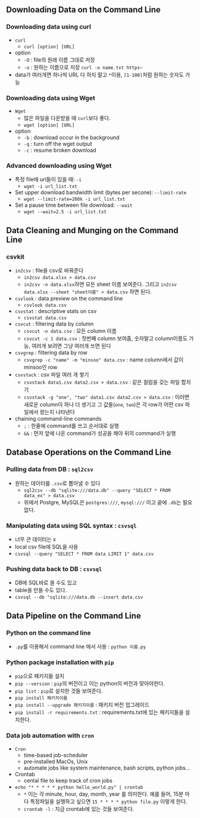 ## Downloading Data on the Command Line
### Downloading data using curl
- `curl`
  - `curl [option] [URL]`
- option
  - `-O` : file의 원래 이름 그대로 저장
  - `-o` : 원하는 이름으로 저장 `curl -o name.txt https~`
- data가 여러개면 하나씩 URL 다 하지 말고 `*`이용, `[1-100]`처럼 원하는 숫자도 가능
  
### Downloading data using Wget
- `Wget`
  - 많은 파일을 다운받을 때 `curl`보다 좋다.
  - `wget [option] [URL]`
- option
  - `-b` : download occur in the background
  - `-q` : turn off the wget output
  - `-c` : resume broken download

### Advanced downloading using Wget
- 특정 file에 url들이 있을 때: `-i`
  - `wget -i url_list.txt`
- Set upper download bandwidth limit (bytes per secone): `--limit-rate`
  - `wget --limit-rate=200k -i url_list.txt`
- Set a pause time between file download: `--wait`
  - `wget --wait=2.5 -i url_list.txt`

## Data Cleaning and Munging on the Command Line
### csvkit
- `in2csv` : file을 csv로 바꿔준다
  - `in2csv data.xlsx > data.csv`
  - `in2csv -n data.xlsx`하면 모든 sheet 이름 보여준다. 그리고 `in2csv data.xlsx --sheet "sheet이름" > data.csv` 하면 된다.
- `csvlook` : data preview on the command line
  - `csvlook data.csv`
- `csvstat` : descriptive stats on csv
  - `csvstat data.csv`
- `csvcut` : filtering data by column
  - `csvcut -n data.csv` : 모든 column 이름
  - `csvcut -c 1 data.csv`  : 첫번째 column 보여줌, 숫자말고 column이름도 가능, 여러개 보려면 그냥 여러개 쓰면 된다
- `csvgrep` : filtering data by row
  - `csvgrep -c "name" -m "minsoo" data.csv` : name column에서 값이 minsoo인 row
- `csvstack` : csv 파일 여러 개 쌓기
  - `csvstack data1.csv data2.csv > data.csv` : 같은 컬럼을 갖는 파일 합치기
  - `csvstack -g "one", "two" data1.csv data2.csv > data.csv` : 이러면 새로운 column이 하나 더 생기고 그 값들(`one`, `two`)은 각 row가 어떤 csv 파일에서 왔는지 나타낸다
- chaining command-line commands
  - `;` : 한줄에 command를 쓰고 순서대로 실행
  - `&&` : 먼저 앞에 나온 command가 성공을 해야 뒤의 command가 실행

## Database Operations on the Command Line
### Pulling data from DB : `sql2csv` 
- 원하는 데이터를 `.csv`로 뽑아낼 수 있다
  - `sql2csv --db "sqlite:///data.db" --query "SELECT * FROM data_ex" > data.csv`
  - 위에서 Postgre, MySQL은 `postgres:///`, `mysql:///` 이고 끝에 `.db`는 필요없다.

### Manipulating data using SQL syntax : `csvsql`
- 너무 큰 데이터는 x
- local csv file에 SQL을 사용
- `csvsql --query "SELECT * FROM data LIMIT 1" data.csv`

### Pushing data back to DB : `csvsql`
- DB에 SQL바로 쓸 수도 있고
- table을 만들 수도 있다.
- `csvsql --db "sqlite:///data.db --insert data.csv`

## Data Pipeline on the Command Line
### Python on the command line
- `.py`를 이용해서 command line 에서 사용 : `python 이름.py`

### Python package installation with `pip`
- `pip`으로 패키지들 설치
- `pip --version` : `pip`의 버전이고 이는 python의 버전과 맞아야한다.
- `pip list` : `pip`로 설치한 것들 보여준다.
- `pip install 패키지이름`
- `pip install --upgrade 패키지이름` : 패키지 버전 업그레이드
- `pip install -r requirements.txt` : requirements.txt에 있는 패키지들을 설치한다.

### Data job automation with `cron`
- `Cron`
  - time-based job-scheduler
  - pre-installed MacOs, Unix
  - automate jobs like system maintenance, bash scripts, python jobs...
- Crontab
  - cental file to keep track of cron jobs
- `echo "* * * * * python hello_world.py" | crontab`
  - `*` 이는 각 minute, hour, day, month, year 를 의미한다. 예를 들어, 15분 마다 특정파일을 실행하고 싶으면 `15 * * * * python file.py` 이렇게 한다.
  - `crontab -l` : 지금 crontab에 있는 것들 보여준다.